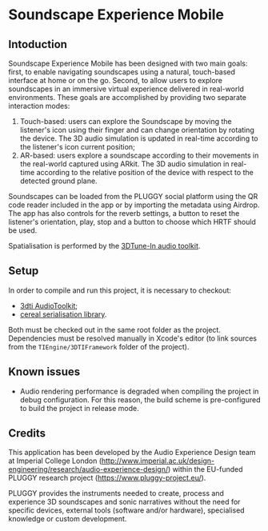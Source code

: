 # Soundscape Experience Mobile

## Intoduction

Soundscape Experience Mobile has been designed with two main goals: first, to enable navigating soundscapes using a natural, touch-based interface at home or on the go. Second, to allow users to explore soundscapes in an immersive virtual experience delivered in real-world environments. These goals are accomplished by providing two separate interaction modes:
1. Touch-based: users can explore the Soundscape by moving the listener's icon using their finger and can change orientation by rotating the device. The 3D audio simulation is updated in real-time according to the listener's icon current position;
2. AR-based: users explore a soundscape according to their movements in the real-world captured using ARkit. The 3D audio simulation in real-time according to the relative position of the device with respect to the detected ground plane.

Soundscapes can be loaded from the PLUGGY social platform using the QR code reader included in the app or by importing the metadata using Airdrop. The app has also controls for the reverb settings, a button to reset the listener's orientation, play, stop and a button to choose which HRTF should be used.

Spatialisation is performed by the [3DTune-In audio toolkit](https://github.com/3DTune-In).

## Setup

In order to compile and run this project, it is necessary to checkout:
- [3dti AudioToolkit](https://github.com/3DTune-In/3dti_AudioToolkit);
- [cereal serialisation library](http://USCiLab.github.com/cereal).

Both must be checked out in the same root folder as the project. Dependencies must be resolved manually in Xcode's editor (to link sources from the `TIEngine/3DTIFramework` folder of the project).

## Known issues

- Audio rendering performance is degraded when compiling the project in debug configuration. For this reason, the build scheme is pre-configured to build the project in release mode.

## Credits

This application has been developed by the Audio Experience Design team at Imperial College London (http://www.imperial.ac.uk/design-engineering/research/audio-experience-design/) within the EU-funded PLUGGY research project (https://www.pluggy-project.eu/).

PLUGGY provides the instruments needed to create, process and experience 3D soundscapes and sonic narratives without the need for specific devices, external tools (software and/or hardware), specialised knowledge or custom development.